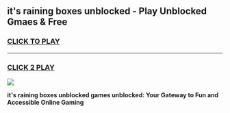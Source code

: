 
## it's raining boxes unblocked - Play Unblocked Gmaes & Free
<h3>
<a href="https://news.freeplayer.one?title=it's_raining_boxes_unblocked&ref=23F">CLICK TO PLAY</a></h3>
<hr>

<h3>
<a href="https://news.freeplayer.one?title=it's_raining_boxes_unblocked&ref=23F">CLICK 2 PLAY</a>
  
</h3>

<a href="https://news.freeplayer.one?title=it's_raining_boxes_unblocked&ref=23F/"><img src="https://clearcache.store/games.png"></a>


**it's raining boxes unblocked games unblocked: Your Gateway to Fun and Accessible Online Gaming**
